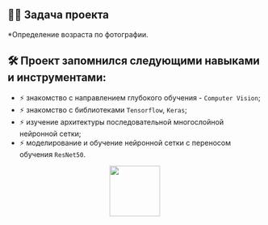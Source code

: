 ## :man_technologist: Задача проекта
*Определение возраста по фотографии.
## :hammer_and_wrench: Проект запомнился следующими навыками и инструментами:
- :zap: знакомство с направлением глубокого обучения - `Computer Vision`;
- :zap: знакомство с библиотеками `Tensorflow`, `Keras`;
- :zap: изучение архитектуры последовательной многослойной нейронной сетки;
- :zap: моделирование и обучение нейронной сетки с переносом обучения `ResNet50`.

<div id="header" align="center">
  <img src="https://media.giphy.com/media/gjrYDwbjnK8x36xZIO/giphy.gif" width="100"/>
</div>
